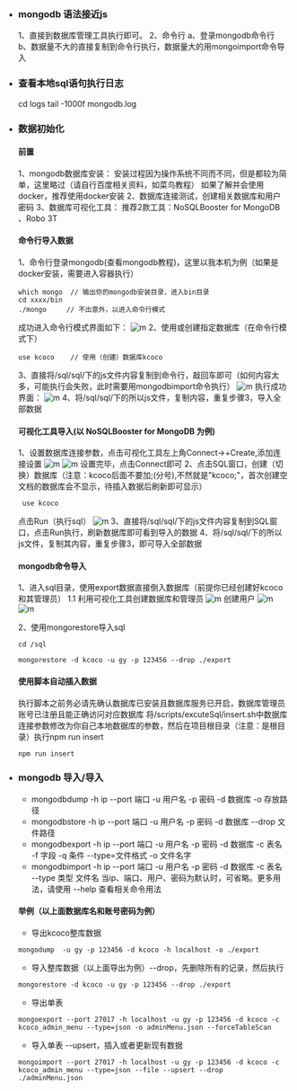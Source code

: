 - ### mongodb 语法接近js
    1、直接到数据库管理工具执行即可。
    2、命令行
        a、登录mongodb命令行
        b、数据量不大的直接复制到命令行执行，数据量大的用mongoimport命令导入
- ### 查看本地sql语句执行日志
  cd logs
  tail -1000f mongodb.log
  
- ### 数据初始化
  #### 前置
  1、mongodb数据库安装： 安装过程因为操作系统不同而不同，但是都较为简单，这里略过（请自行百度相关资料，如菜鸟教程）
    如果了解并会使用docker，推荐使用docker安装
  2、数据库连接测试，创建相关数据库和用户密码
  3、数据库可视化工具：
     推荐2款工具：NoSQLBooster for MongoDB 、Robo 3T
  #### 命令行导入数据
    1、命令行登录mongodb(查看mongodb教程)，这里以我本机为例（如果是docker安装，需要进入容器执行）
    ```
    which mongo  // 输出你的mongodb安装目录，进入bin目录
    cd xxxx/bin
    ./mongo     // 不出意外，以进入命令行模式
    ```
    成功进入命令行模式界面如下：
    ![m](preview/m1.png)
    2、使用或创建指定数据库（在命令行模式下）
    ```
    use kcoco    // 使用（创建）数据库kcoco
    ```
    3、直接将/sql/sql/下的js文件内容复制到命令行，敲回车即可（如何内容太多，可能执行会失败，此时需要用mongodbimport命令执行）
    ![m](preview/m2.png)
    执行成功界面：
    ![m](preview/m3.png)
    4、将/sql/sql/下的所以js文件，复制内容，重复步骤3，导入全部数据
  
  #### 可视化工具导入(以 NoSQLBooster for MongoDB 为例)
    1、设置数据库连接参数，点击可视化工具左上角Connect->+Create,添加连接设置
    ![m](preview/k1.png)
    ![m](preview/k2.png)
    设置完毕，点击Connect即可
    2、点击SQL窗口，创建（切换）数据库（注意：kcoco后面不要加;(分号),不然就是"kcoco;"，首次创建空文档的数据库会不显示，待插入数据后刷新即可显示）
    ```
     use kcoco
    ```
    点击Run（执行sql）
    ![m](preview/k3.jpg)
    3、直接将/sql/sql/下的js文件内容复制到SQL窗口，点击Run执行，刷新数据库即可看到导入的数据
    4、将/sql/sql/下的所以js文件，复制其内容，重复步骤3，即可导入全部数据
    
  #### mongodb命令导入
  1、进入sql目录，使用export数据直接倒入数据库（前提你已经创建好kcoco和其管理员）
  1.1 利用可视化工具创建数据库和管理员
  ![m](preview/k3.jpg)
  创建用户
  ![m](preview/k5.png)
  ![m](preview/k4.png)
  
  2、使用mongorestore导入sql
  ```
  cd /sql
  ```
  
  ```
  mongorestore -d kcoco -u gy -p 123456 --drop ./export
  ```
    
  #### 使用脚本自动插入数据
  执行脚本之前务必请先确认数据库已安装且数据库服务已开启，数据库管理员账号已注册且能正确访问对应数据库
  将/scripts/excuteSql/insert.sh中数据库连接参数修改为你自己本地数据库的参数，然后在项目根目录（注意：是根目录）执行npm run insert
  ```
  npm run insert
  ```

- ### mongodb 导入/导入
  - mongodbdump -h ip --port 端口 -u 用户名 -p 密码 -d 数据库 -o 存放路径
  - mongodbstore -h ip --port 端口 -u 用户名 -p 密码 -d 数据库 --drop 文件路径
  - mongodbexport -h ip --port 端口 -u 用户名 -p 密码 -d 数据库 -c 表名 -f 字段 -q 条件 --type=文件格式 -o 文件名字
  - mongodbimport -h ip --port 端口 -u 用户名 -p 密码 -d 数据库 -c 表名 --type 类型 文件名
  当ip、端口、用户、密码为默认时，可省略。更多用法，请使用 --help 查看相关命令用法
    
  #### 举例（以上面数据库名和账号密码为例）
  - 导出kcoco整库数据
  ```
  mongodump  -u gy -p 123456 -d kcoco -h localhost -o ./export
  ```
  - 导入整库数据（以上面导出为例）--drop，先删除所有的记录，然后执行
  ```
  mongorestore -d kcoco -u gy -p 123456 --drop ./export
  ```
  - 导出单表
  ```
  mongoexport --port 27017 -h localhost -u gy -p 123456 -d kcoco -c kcoco_admin_menu --type=json -o adminMenu.json --forceTableScan
  ```
  - 导入单表 --upsert，插入或者更新现有数据
  ```
  mongoimport --port 27017 -h localhost -u gy -p 123456 -d kcoco -c kcoco_admin_menu --type=json --file --upsert --drop ./adminMenu.json
  ```
